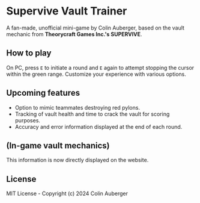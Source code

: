 # Supervive Vault Trainer

A fan-made, unofficial mini-game by Colin Auberger, based on the vault mechanic from **Theorycraft Games Inc.'s SUPERVIVE**.

## How to play

On PC, press `E` to initiate a round and `E` again to attempt stopping the cursor within the green range. Customize your experience with various options.

## Upcoming features

- Option to mimic teammates destroying red pylons.
- Tracking of vault health and time to crack the vault for scoring purposes.
- Accuracy and error information displayed at the end of each round.

## (In-game vault mechanics)

This information is now directly displayed on the website.

## License

MIT License - Copyright (c) 2024 Colin Auberger
